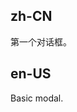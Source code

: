 ## zh-CN

第一个对话框。

## en-US

Basic modal.

<style>
  [data-theme="dark"] #table-demo-summary tfoot th,
  [data-theme="dark"] #table-demo-summary tfoot td {
    background: #272727;
  }
  [data-theme="dark"] #components-transfer-table.ant-table td {
    background: transparent;
  }
</style>
